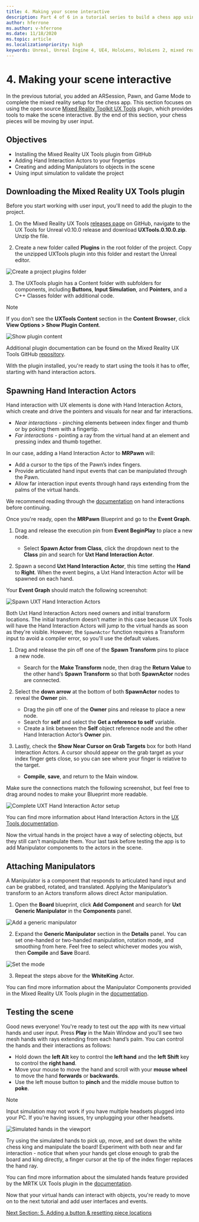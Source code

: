 ```yaml
---
title: 4. Making your scene interactive
description: Part 4 of 6 in a tutorial series to build a chess app using Unreal Engine 4 and the Mixed Reality Toolkit UX Tools plugin
author: hferrone
ms.author: v-hferrone
ms.date: 11/18/2020
ms.topic: article
ms.localizationpriority: high
keywords: Unreal, Unreal Engine 4, UE4, HoloLens, HoloLens 2, mixed reality, tutorial, getting started, mrtk, uxt, UX Tools, documentation, mixed reality headset, windows mixed reality headset, virtual reality headset
---
```


# 4. Making your scene interactive

In the previous tutorial, you added an ARSession, Pawn, and Game Mode to complete the mixed reality setup for the chess app. This section focuses on using the open source [Mixed Reality Toolkit UX Tools](https://github.com/microsoft/MixedReality-UXTools-Unreal) plugin, which provides tools to make the scene interactive. By the end of this section, your chess pieces will be moving by user input.

## Objectives

* Installing the Mixed Reality UX Tools plugin from GitHub
* Adding Hand Interaction Actors to your fingertips
* Creating and adding Manipulators to objects in the scene
* Using input simulation to validate the project

## Downloading the Mixed Reality UX Tools plugin
Before you start working with user input, you'll need to add the plugin to the project.

1. On the Mixed Reality UX Tools [releases page](https://github.com/microsoft/MixedReality-UXTools-Unreal/releases) on GitHub, navigate to the UX Tools for Unreal v0.10.0 release and download **UXTools.0.10.0.zip**. Unzip the file.

2.	Create a new folder called **Plugins** in the root folder of the project. Copy the unzipped UXTools plugin into this folder and restart the Unreal editor.

![Create a project plugins folder](images/unreal-uxt/4-plugins.PNG)

3.	The UXTools plugin has a Content folder with subfolders for components, including **Buttons**, **Input Simulation**, and **Pointers**, and a C++ Classes folder with additional code.  

> [!NOTE]
> If you don’t see the **UXTools Content** section in the **Content Browser**, click **View Options > Show Plugin Content**.

![Show plugin content](images/unreal-uxt/4-showplugincontent.PNG)

Additional plugin documentation can be found on the Mixed Reality UX Tools GitHub [repository](https://aka.ms/uxt-unreal).

With the plugin installed, you're ready to start using the tools it has to offer, starting with hand interaction actors.

## Spawning Hand Interaction Actors

Hand interaction with UX elements is done with Hand Interaction Actors, which create and drive the pointers and visuals for near and far interactions.
- *Near interactions* - pinching elements between index finger and thumb or by poking them with a fingertip.
- *Far interactions* - pointing a ray from the virtual hand at an element and pressing index and thumb together.

In our case, adding a Hand Interaction Actor to **MRPawn** will:
- Add a cursor to the tips of the Pawn’s index fingers.
- Provide articulated hand input events that can be manipulated through the Pawn.
- Allow far interaction input events through hand rays extending from the palms of the virtual hands.

We recommend reading through the [documentation](https://microsoft.github.io/MixedReality-UXTools-Unreal/Docs/HandInteraction.html) on hand interactions before continuing.

Once you're ready, open the **MRPawn** Blueprint and go to the **Event Graph**.

1. Drag and release the execution pin from **Event BeginPlay** to place a new node.
    * Select **Spawn Actor from Class**, click the dropdown next to the **Class** pin and search for **Uxt Hand Interaction Actor**.  

2. Spawn a second **Uxt Hand Interaction Actor**, this time setting the **Hand** to **Right**. When the event begins, a Uxt Hand Interaction Actor will be spawned on each hand.

Your **Event Graph** should match the following screenshot:

![Spawn UXT Hand Interaction Actors](images/unreal-uxt/4-spawnactor.PNG)

Both Uxt Hand Interaction Actors need owners and initial transform locations. The initial transform  doesn’t matter in this case because UX Tools will have the Hand Interaction Actors will jump to the virtual hands as soon as they're visible. However, the `SpawnActor` function requires a Transform input to avoid a compiler error, so you'll use the default values.

1. Drag and release the pin off one of the **Spawn Transform** pins to place a new node.
    * Search for the **Make Transform** node, then drag the **Return Value** to the other hand’s **Spawn Transform** so that both **SpawnActor** nodes are connected.

2.	Select the **down arrow** at the bottom of both **SpawnActor** nodes to reveal the **Owner** pin.    
    * Drag the pin off one of the **Owner** pins and release to place a new node.
    * Search for **self** and select the **Get a reference to self** variable.
    * Create a link between the **Self** object reference node and the other Hand Interaction Actor’s **Owner** pin.
3. Lastly, check the **Show Near Cursor on Grab Targets** box for both Hand Interaction Actors. A cursor should appear on the grab target as your index finger gets close, so you can see where your finger is relative to the target.
    * **Compile**, **save**, and return to the Main window.

Make sure the connections match the following screenshot, but feel free to drag around nodes to make your Blueprint more readable.

![Complete UXT Hand Interaction Actor setup](images/unreal-uxt/4-fingerptrs.PNG)

You can find more information about Hand Interaction Actors in the [UX Tools documentation](https://microsoft.github.io/MixedReality-UXTools-Unreal/Docs/HandInteraction.html).

Now the virtual hands in the project have a way of selecting objects, but they still can't manipulate them. Your last task before testing the app is to add Manipulator components to the actors in the scene.

## Attaching Manipulators

A Manipulator is a component that responds to articulated hand input and can be grabbed, rotated, and translated. Applying the Manipulator’s transform to an Actors transform allows direct Actor manipulation.

1. Open the **Board** blueprint, click **Add Component** and search for **Uxt Generic Manipulator** in the **Components** panel.

![Add a generic manipulator](images/unreal-uxt/4-addmanip.PNG)

2. Expand the **Generic Manipulator** section in the **Details** panel. You can set one-handed or two-handed manipulation, rotation mode, and smoothing from here. Feel free to select whichever modes you wish, then **Compile** and **Save** Board.

![Set the mode](images/unreal-uxt/4-setrotmode.PNG)

3. Repeat the steps above for the **WhiteKing** Actor.

You can find more information about the Manipulator Components provided in the Mixed Reality UX Tools plugin in the [documentation](https://microsoft.github.io/MixedReality-UXTools-Unreal/Docs/Manipulator.html).

## Testing the scene

Good news everyone! You're ready to test out the app with its new virtual hands and user input. Press **Play** in the Main Window and you'll see two mesh hands with rays extending from each hand’s palm. You can control the hands and their interactions as follows:
- Hold down the **left Alt** key to control the **left hand** and the **left Shift** key to control the **right hand**.
- Move your mouse to move the hand and scroll with your **mouse wheel** to move the hand **forwards** or **backwards**.
- Use the left mouse button to **pinch** and the middle mouse button to **poke**.

> [!NOTE]
> Input simulation may not work if you have multiple headsets plugged into your PC. If you're having issues, try unplugging your other headsets.

![Simulated hands in the viewport](images/unreal-uxt/4-handsim.PNG)

Try using the simulated hands to pick up, move, and set down the white chess king and manipulate the board! Experiment with both near and far interaction - notice that when your hands get close enough to grab the board and king directly, a finger cursor at the tip of the index finger replaces the hand ray.

You can find more information about the simulated hands feature provided by the MRTK UX Tools plugin in the [documentation](https://microsoft.github.io/MixedReality-UXTools-Unreal/Docs/InputSimulation.html).

Now that your virtual hands can interact with objects, you're ready to move on to the next tutorial and add user interfaces and events.

[Next Section: 5. Adding a button & resetting piece locations](unreal-uxt-ch5.md)
